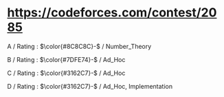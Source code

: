 # https://codeforces.com/contest/2085

A / Rating : $\color{#8C8C8C}-$ / Number_Theory

B / Rating : $\color{#7DFE74}-$ / Ad_Hoc

C / Rating : $\color{#3162C7}-$ / Ad_Hoc

D / Rating : $\color{#3162C7}-$ / Ad_Hoc, Implementation

